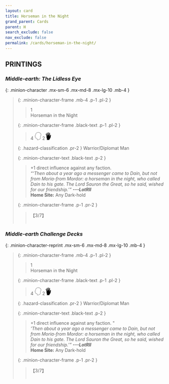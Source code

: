 ```yaml
---
layout: card
title: Horseman in the Night
grand_parent: Cards
parent: H
search_exclude: false
nav_exclude: false
permalink: /cards/horseman-in-the-night/
---
```


## PRINTINGS


### _Middle-earth: The Lidless Eye_

{: .minion-character .mx-sm-6 .mx-md-8 .mx-lg-10 .mb-4 }
> {: .minion-character-frame .mb-4 .p-1 .pl-2 }
> > <div class="hazard-mp">1</div>
> > <div class="card-name">Horseman in the Night</div>
>
> {: .minion-character-frame .black-text .p-1 .pl-2 }
> > 4 ![](/assets/images/mind.svg) 2![](/assets/images/di.svg)
>
> {: .hazard-classification .pr-2 }
> Warrior/Diplomat Man
>
> {: .minion-character-text .black-text .p-2 }
> > +1 direct influence against any faction.  <br>_“‘Then about a year ago a messenger came to Dain, but not from Moria-from Mordor: a horseman in the night, who called Dain to his gate. The Lord Sauron the Great, so he said, wished for our friendship.’”_ ***---&#65279;LotRII***  <br>**Home Site:** Any Dark-hold
>
> {: .minion-character-frame .p-1 .pr-2 }
> > <div class="card-shield">【3/7】</div>
> > <div class="card-corruption-white">&nbsp;</div>

### _Middle-earth Challenge Decks_

{: .minion-character-reprint .mx-sm-6 .mx-md-8 .mx-lg-10 .mb-4 }
> {: .minion-character-frame .mb-4 .p-1 .pl-2 }
> > <div class="hazard-mp">1</div>
> > <div class="card-name">Horseman in the Night</div>
>
> {: .minion-character-frame .black-text .p-1 .pl-2 }
> > 4 ![](/assets/images/mind.svg) 2![](/assets/images/di.svg)
>
> {: .hazard-classification .pr-2 }
> Warrior/Diplomat Man
>
> {: .minion-character-text .black-text .p-2 }
> > +1 direct influence against any faction.  "<br>_'Then about a year ago a messenger came to Dain, but not from Moria-from Mordor: a horseman in the night, who called Dain to his gate. The Lord Sauron the Great, so he said, wished for our friendship.’”_ ***---&#65279;LotRII***  <br>**Home Site:** Any Dark-hold
>
> {: .minion-character-frame .p-1 .pr-2 }
> > <div class="card-shield">【3/7】</div>
> > <div class="card-corruption-white">&nbsp;</div>
